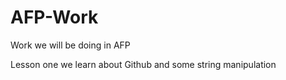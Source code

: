 # AFP-Work
Work we will be doing in AFP

Lesson one we learn about Github and some string manipulation
